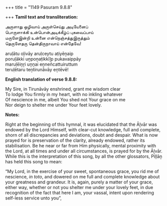 +++
title = "1149 Pasuram 9.8.8"

+++
**Tamil text and transliteration:**

அருளாது ஒழிவாய் அருள்செய்து அடியேனைப்  
பொருளாக்கி உன்பொன்அடிக்கீழ்ப் புகவைப்பாய்  
மருளேஇன்றி உன்னை என்நெஞ்சத்துஇருத்தும்  
தெருளேதரு தென்திருநாவாய் என்தேவே!

aruḷātu oḻivāy aruḷceytu aṭiyēṉaip  
poruḷākki uṉpoṉaṭikkīḻp pukavaippāy  
maruḷēiṉṟi uṉṉai eṉneñcattuiruttum  
teruḷētaru teṉtirunāvāy eṉtēvē!

**English translation of verse 9.8.8:**

My Sire, in Tirunāvāy enshrined, grant me wisdom clear  
To lodge You firmly in my heart, with no inkling whatever  
Of nescience in me, albeit You shed not Your grace on me  
Nor deign to shelter me under Your feet lovely.

**Notes:**

Right at the beginning of this hymnal, it was elucidated that the Āḻvār was endowed by the Lord Himself, with clear-cut knowledge, full and complete, shorn of all discrepancies and deviations, doubt and despair. What is now prayed for is preservation of the clarity, already endowed, rather its stabilisation. Be he near or far from Him physically, mental proximity with the Lord, at all times and under all circumstances, is prayed for by the Āḻvār. While this is the interpretation of this song, by all the other glossators, Piḷḷāṉ has held this song to mean:

“My Lord, in the exercise of your sweet, spontaneous grace, you rid me of nescience, *in toto*, and dowered on me full and complete knowledge about your greatness and grandeur. It is, again, purely a matter of your grace, either way, whether or not you shelter me under your lovely feet, in due recognition of the fact that here I am, your vassal, intent upon rendering self-less service unto you”,


